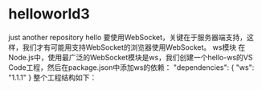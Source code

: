 # helloworld3
just another repository
hello
要使用WebSocket，关键在于服务器端支持，这样，我们才有可能用支持WebSocket的浏览器使用WebSocket。
ws模块
在Node.js中，使用最广泛的WebSocket模块是ws，我们创建一个hello-ws的VS Code工程，然后在package.json中添加ws的依赖：
"dependencies": {
    "ws": "1.1.1"
}
整个工程结构如下：
